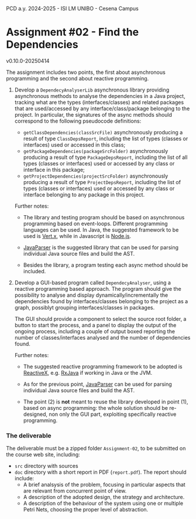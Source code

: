 PCD a.y. 2024-2025 - ISI LM UNIBO - Cesena Campus

# Assignment #02 -  Find the Dependencies

v0.10.0-20250414

The assignment includes two points, the first about asynchronous programming and the second about reactive programming.

1) Develop a `DependecyAnalyserLib` asynchronous library providing asynchronous methods to analyse the dependencies in a Java project, tracking what are the types (interfaces/classes) and related packages that are used/accessed by any interface/class/package belonging to the project. In particular, the signatures of the async methods should correspond to the following pseudocode definitions:  
    - `getClassDependencies(classSrcFile)` asynchronously  producing a result of type `ClassDepsReport`, including the list of types (classes or interfaces) used or accessed in this class; 
    - `getPackageDependencies(packageSrcFolder)` asynchronously  producing a result of type `PackageDepsReport`, including the list of all types (classes or interfaces) used or accessed by any class or interface in this package;   
    - `getProjectDependencies(projectSrcFolder)` asynchronously producing a result of type `ProjectDepsReport`, including the list of types (classes or interfaces) used or accessed by any class or interface belonging to any package in this project.

	Further notes:
  
	- The library and testing program should be based on asynchronous programming based on event-loops. Different programming languages can be used. In Java, the suggested framework to be used is [Vert.x](https://vertx.io/), while in Javascript is [Node.js](https://node.js).
     
	- [JavaParser](https://javaparser.org/) is the suggested library that can be used for parsing individual Java source files and build the AST.

    - Besides the library, a program testing each async method should be included. 
       

2) Develop a GUI-based program called `DependecyAnalyser`, using a reactive programming based approach. The program should give the possibility to analyse and display dynamically/incrementally the dependencies found by interfaces/classes belonging to the project as a graph, possiblyt grouping interfaces/classes in packages.

    The GUI should provide a component to select the source root folder, a button to start the process, and a panel to display the output of the ongoing process, including a couple of output boxed reporting the number of classes/interfaces analysed and the number of dependencies found.

	Further notes:
  
	- The suggested reactive programming framework to be adopted is [ReactiveX](https://reactivex.io/), e.g. [RxJava](https://github.com/ReactiveX/RxJava) if working in Java or the JVM.

	- As for the previous point, [JavaParser](https://javaparser.org/) can be used for parsing individual Java source files and build the AST.

	- The point (2) is **not** meant to reuse the library developed in point (1), based on async programming: the whole solution should be re-designed, non only the GUI part, exploiting specifically reactive programming.
 

### The deliverable

The deliverable must be a zipped folder `Assignment-02`, to be submitted on the course web site, including:  
- `src` directory with sources
- `doc` directory with a short report in PDF (`report.pdf`). The report should include:
	- A brief analsysis of the problem, focusing in particular aspects that are relevant from concurrent point of view.
	- A description of the adopted design, the strategy and architecture.
	- A description of the behaviour of the system using one or multiple Petri Nets, choosing the proper level of abstraction.




